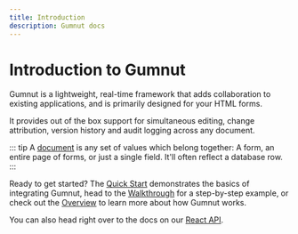 ```yaml
---
title: Introduction
description: Gumnut docs
---
```


# Introduction to Gumnut

Gumnut is a lightweight, real-time framework that adds collaboration to existing applications, and is primarily designed for your HTML forms.

It provides out of the box support for simultaneous editing, change attribution, version history and audit logging across any document.

::: tip
A [document](/guides/documents) is any set of values which belong together: A form, an entire page of forms, or just a single field.
It'll often reflect a database row.
:::

Ready to get started?
The [Quick Start](quickstart) demonstrates the basics of integrating Gumnut, head to the [Walkthrough](/walkthrough) for a step-by-step example, or check out the [Overview](/concepts/overview) to learn more about how Gumnut works.

You can also head right over to the docs on our [React API](/components/react).
